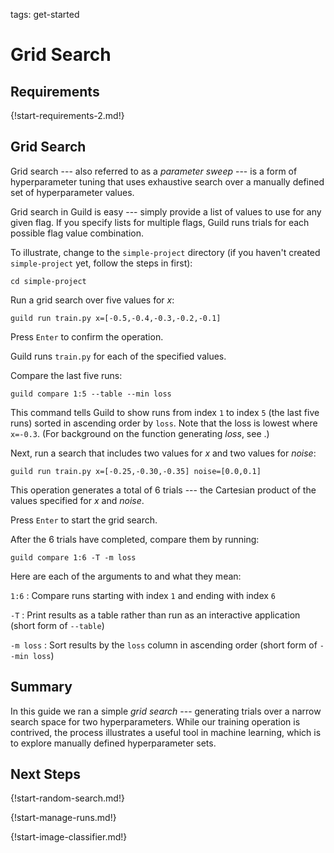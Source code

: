 tags: get-started

# Grid Search

## Requirements

{!start-requirements-2.md!}

## Grid Search

Grid search --- also referred to as a *parameter sweep* --- is a form
of hyperparameter tuning that uses exhaustive search over a manually
defined set of hyperparameter values.

Grid search in Guild is easy --- simply provide a list of values to
use for any given flag. If you specify lists for multiple flags, Guild
runs trials for each possible flag value combination.

To illustrate, change to the `simple-project` directory (if you
haven't created `simple-project` yet, follow the steps in
[](alias:quick-start) first):

``` command
cd simple-project
```

Run a grid search over five values for *x*:

``` command
guild run train.py x=[-0.5,-0.4,-0.3,-0.2,-0.1]
```

Press `Enter` to confirm the operation.

Guild runs `train.py` for each of the specified values.

Compare the last five runs:

``` command
guild compare 1:5 --table --min loss
```

This command tells Guild to show runs from index `1` to index `5` (the
last five runs) sorted in ascending order by `loss`. Note that the
loss is lowest where `x=-0.3`. (For background on the function
generating *loss*, see [](alias:quick-start).)

Next, run a search that includes two values for *x* and two values for
*noise*:

``` command
guild run train.py x=[-0.25,-0.30,-0.35] noise=[0.0,0.1]
```

This operation generates a total of 6 trials --- the Cartesian product
of the values specified for *x* and *noise*.

Press `Enter` to start the grid search.

After the 6 trials have completed, compare them by running:

``` command
guild compare 1:6 -T -m loss
```

Here are each of the arguments to [](cmd:compare) and what they mean:

`1:6`
: Compare runs starting with index `1` and ending with index `6`

`-T`
: Print results as a table rather than run as an interactive
  application (short form of ``--table``)

`-m loss`
: Sort results by the `loss` column in ascending order (short form of
  ``--min loss``)

## Summary

In this guide we ran a simple *grid search* --- generating trials over
a narrow search space for two hyperparameters. While our training
operation is contrived, the process illustrates a useful tool in
machine learning, which is to explore manually defined hyperparameter
sets.

## Next Steps

{!start-random-search.md!}

{!start-manage-runs.md!}

{!start-image-classifier.md!}
